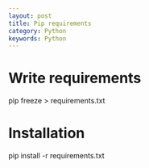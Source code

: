 ```yaml
---
layout: post
title: Pip requirements
category: Python
keywords: Python
---
```


# Write requirements
pip freeze > requirements.txt

# Installation

pip install -r requirements.txt
